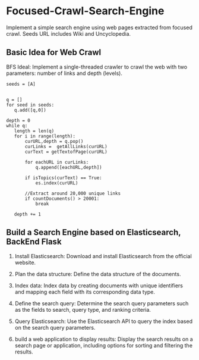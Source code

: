 # Focused-Crawl-Search-Engine

 Implement a simple search engine using web pages extracted from focused crawl. Seeds URL includes Wiki and Uncyclopedia.
  
## Basic Idea for Web Crawl

 BFS Ideal:  Implement a single-threaded crawler to crawl the web with two parameters: number of links and depth (levels).
 ```
 seeds = [A]
 

q = []
for seed in seeds:
    q.add([q,0])

depth = 0
while q:
    length = len(q)
    for i in range(length):
        curURL,depth = q.pop()
        curLinks =  getAllLinks(curURL)
        curText = getTextofPage(curURL)
            
        for eachURL in curLinks:
            q.append([eachURL,depth])
        
        if isTopics(curText) == True:
            es.index(curURL)
            
        //Extract around 20,000 unique links
        if countDocuments() > 20001:
            break
        
    depth += 1
 
 ``` 
## Build a Search Engine based on Elasticsearch, BackEnd Flask

1. Install Elasticsearch: Download and install Elasticsearch from the official website.

2. Plan the data structure: Define the data structure of the documents. 

3. Index data: Index data by creating documents with unique identifiers and mapping each field with its corresponding data type.

4. Define the search query: Determine the search query parameters such as the fields to search, query type, and ranking criteria.

5. Query Elasticsearch: Use the Elasticsearch API to query the index based on the search query parameters.

6. build a web application to display results: Display the search results on a search page or application, including options for sorting and filtering the results.
